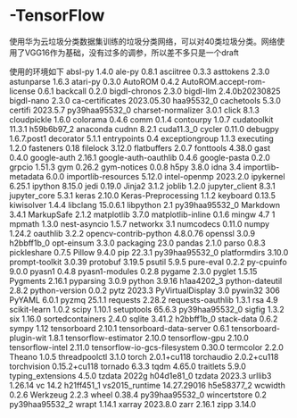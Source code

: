# -TensorFlow
使用华为云垃圾分类数据集训练的垃圾分类网络，可以对40类垃圾分类。网络使用了VGG16作为基础，没有过多的调参，所以差不多只是一个draft

使用的环境如下
absl-py                   1.4.0                     <pip>
ale-py                    0.8.1                     <pip>
asciitree                 0.3.3                     <pip>
asttokens                 2.3.0                     <pip>
astunparse                1.6.3                     <pip>
atari-py                  0.3.0                     <pip>
AutoROM                   0.4.2                     <pip>
AutoROM.accept-rom-license 0.6.1                     <pip>
backcall                  0.2.0                     <pip>
bigdl-chronos             2.3.0                     <pip>
bigdl-llm                 2.4.0b20230825            <pip>
bigdl-nano                2.3.0                     <pip>
ca-certificates           2023.05.30           haa95532_0
cachetools                5.3.0                     <pip>
certifi                   2023.5.7         py39haa95532_0
charset-normalizer        3.0.1                     <pip>
click                     8.1.3                     <pip>
cloudpickle               1.6.0                     <pip>
colorama                  0.4.6                     <pip>
comm                      0.1.4                     <pip>
contourpy                 1.0.7                     <pip>
cudatoolkit               11.3.1               h59b6b97_2    anaconda
cudnn                     8.2.1                cuda11.3_0
cycler                    0.11.0                    <pip>
debugpy                   1.6.7.post1               <pip>
decorator                 5.1.1                     <pip>
entrypoints               0.4                       <pip>
exceptiongroup            1.1.3                     <pip>
executing                 1.2.0                     <pip>
fasteners                 0.18                      <pip>
filelock                  3.12.0                    <pip>
flatbuffers               2.0.7                     <pip>
fonttools                 4.38.0                    <pip>
gast                      0.4.0                     <pip>
google-auth               2.16.1                    <pip>
google-auth-oauthlib      0.4.6                     <pip>
google-pasta              0.2.0                     <pip>
grpcio                    1.51.3                    <pip>
gym                       0.26.2                    <pip>
gym-notices               0.0.8                     <pip>
h5py                      3.8.0                     <pip>
idna                      3.4                       <pip>
importlib-metadata        6.0.0                     <pip>
importlib-resources       5.12.0                    <pip>
intel-openmp              2023.2.0                  <pip>
ipykernel                 6.25.1                    <pip>
ipython                   8.15.0                    <pip>
jedi                      0.19.0                    <pip>
Jinja2                    3.1.2                     <pip>
joblib                    1.2.0                     <pip>
jupyter_client            8.3.1                     <pip>
jupyter_core              5.3.1                     <pip>
keras                     2.10.0                    <pip>
Keras-Preprocessing       1.1.2                     <pip>
keyboard                  0.13.5                    <pip>
kiwisolver                1.4.4                     <pip>
libclang                  15.0.6.1                  <pip>
libpython                 2.1              py39haa95532_0
Markdown                  3.4.1                     <pip>
MarkupSafe                2.1.2                     <pip>
matplotlib                3.7.0                     <pip>
matplotlib-inline         0.1.6                     <pip>
mingw                     4.7                           1
mpmath                    1.3.0                     <pip>
nest-asyncio              1.5.7                     <pip>
networkx                  3.1                       <pip>
numcodecs                 0.11.0                    <pip>
numpy                     1.24.2                    <pip>
oauthlib                  3.2.2                     <pip>
opencv-contrib-python     4.8.0.76                  <pip>
openssl                   3.0.9                h2bbff1b_0
opt-einsum                3.3.0                     <pip>
packaging                 23.0                      <pip>
pandas                    2.1.0                     <pip>
parso                     0.8.3                     <pip>
pickleshare               0.7.5                     <pip>
Pillow                    9.4.0                     <pip>
pip                       22.3.1           py39haa95532_0
platformdirs              3.10.0                    <pip>
prompt-toolkit            3.0.39                    <pip>
protobuf                  3.19.5                    <pip>
psutil                    5.9.5                     <pip>
pure-eval                 0.2.2                     <pip>
py-cpuinfo                9.0.0                     <pip>
pyasn1                    0.4.8                     <pip>
pyasn1-modules            0.2.8                     <pip>
pygame                    2.3.0                     <pip>
pyglet                    1.5.15                    <pip>
Pygments                  2.16.1                    <pip>
pyparsing                 3.0.9                     <pip>
python                    3.9.16               h1aa4202_3
python-dateutil           2.8.2                     <pip>
python-version            0.0.2                     <pip>
pytz                      2023.3                    <pip>
PyVirtualDisplay          3.0                       <pip>
pywin32                   306                       <pip>
PyYAML                    6.0.1                     <pip>
pyzmq                     25.1.1                    <pip>
requests                  2.28.2                    <pip>
requests-oauthlib         1.3.1                     <pip>
rsa                       4.9                       <pip>
scikit-learn              1.0.2                     <pip>
scipy                     1.10.1                    <pip>
setuptools                65.6.3           py39haa95532_0
sigfig                    1.3.2                     <pip>
six                       1.16.0                    <pip>
sortedcontainers          2.4.0                     <pip>
sqlite                    3.41.2               h2bbff1b_0
stack-data                0.6.2                     <pip>
sympy                     1.12                      <pip>
tensorboard               2.10.1                    <pip>
tensorboard-data-server   0.6.1                     <pip>
tensorboard-plugin-wit    1.8.1                     <pip>
tensorflow-estimator      2.10.0                    <pip>
tensorflow-gpu            2.10.0                    <pip>
tensorflow-intel          2.11.0                    <pip>
tensorflow-io-gcs-filesystem 0.30.0                    <pip>
termcolor                 2.2.0                     <pip>
Theano                    1.0.5                     <pip>
threadpoolctl             3.1.0                     <pip>
torch                     2.0.1+cu118               <pip>
torchaudio                2.0.2+cu118               <pip>
torchvision               0.15.2+cu118              <pip>
tornado                   6.3.3                     <pip>
tqdm                      4.65.0                    <pip>
traitlets                 5.9.0                     <pip>
typing_extensions         4.5.0                     <pip>
tzdata                    2022g                h04d1e81_0
tzdata                    2023.3                    <pip>
urllib3                   1.26.14                   <pip>
vc                        14.2                 h21ff451_1
vs2015_runtime            14.27.29016          h5e58377_2
wcwidth                   0.2.6                     <pip>
Werkzeug                  2.2.3                     <pip>
wheel                     0.38.4           py39haa95532_0
wincertstore              0.2              py39haa95532_2
wrapt                     1.14.1                    <pip>
xarray                    2023.8.0                  <pip>
zarr                      2.16.1                    <pip>
zipp                      3.14.0                    <pip>
